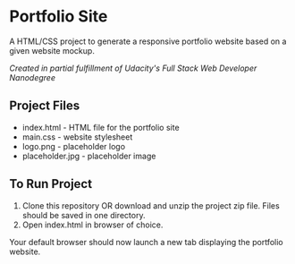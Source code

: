 # Portfolio Site

A HTML/CSS project to generate a responsive portfolio website based on a given website mockup.

_Created in partial fulfillment of Udacity's Full Stack Web Developer Nanodegree_

## Project Files
* index.html - HTML file for the portfolio site
* main.css - website stylesheet
* logo.png - placeholder logo
* placeholder.jpg - placeholder image

## To Run Project
1. Clone this repository OR download and unzip the project zip file. Files should be saved in one directory.
2. Open index.html in browser of choice.

Your default browser should now launch a new tab displaying the portfolio website.
